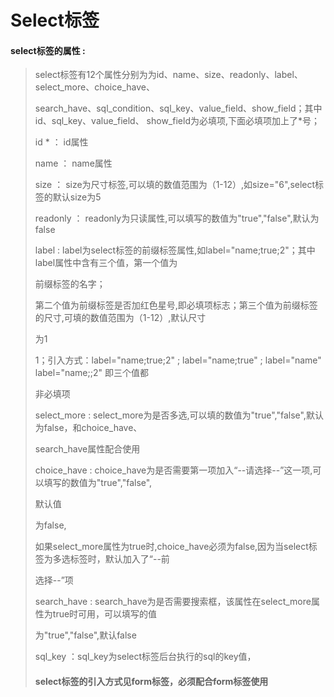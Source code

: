 # Select**标签**

#### select**标签的属性 :**

> select标签有12个属性分别为为id、name、size、readonly、label、select\_more、choice\_have、
>
> search\_have、sql\_condition、sql\_key、value\_field、show\_field；其中id、sql\_key、value\_field、 show\_field为必填项,下面必填项加上了\*号；
>
> id \* ： id属性
>
> name ： name属性
>
> size ： size为尺寸标签,可以填的数值范围为（1-12）,如size="6",select标签的默认size为5
>
> readonly ： readonly为只读属性,可以填写的数值为"true","false",默认为false
>
> label : label为select标签的前缀标签属性,如label="name;true;2"；其中label属性中含有三个值，第一个值为
>
> 前缀标签的名字；
>
> 第二个值为前缀标签是否加红色星号,即必填项标志；第三个值为前缀标签的尺寸,可填的数值范围为（1-12）,默认尺寸
>
> 为1
>
> 1；引入方式：label="name;true;2" ; label="name;true" ; label="name" label="name;;2" 即三个值都
>
> 非必填项
>
> select\_more : select\_more为是否多选,可以填的数值为"true","false",默认为false，和choice\_have、
>
> search\_have属性配合使用
>
> choice\_have : choice\_have为是否需要第一项加入“--请选择--”这一项,可以填写的数值为"true","false",
>
> 默认值
>
> 为false,
>
> 如果select\_more属性为true时,choice\_have必须为false,因为当select标签为多选标签时，默认加入了“--前
>
> 选择--”项
>
> search\_have : search\_have为是否需要搜索框，该属性在select\_more属性为true时可用，可以填写的值
>
> 为"true","false",默认false
>
> sql\_key  ：sql\_key为select标签后台执行的sql的key值，
>
> #### select标签的引入方式见form标签，必须配合form标签使用



